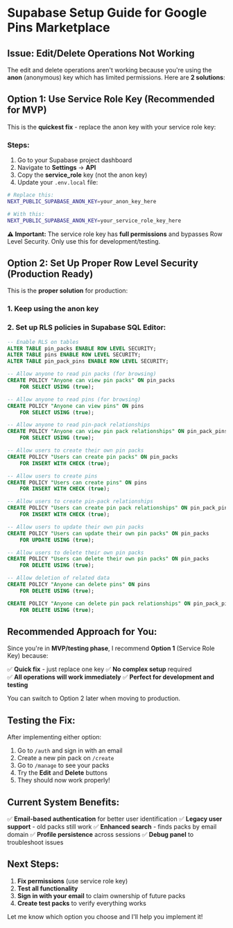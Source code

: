 # Supabase Setup Guide for Google Pins Marketplace

## Issue: Edit/Delete Operations Not Working

The edit and delete operations aren't working because you're using the **anon** (anonymous) key which has limited permissions. Here are **2 solutions**:

## **Option 1: Use Service Role Key (Recommended for MVP)**

This is the **quickest fix** - replace the anon key with your service role key:

### Steps:
1. Go to your Supabase project dashboard
2. Navigate to **Settings** → **API** 
3. Copy the **service_role** key (not the anon key)
4. Update your `.env.local` file:

```bash
# Replace this:
NEXT_PUBLIC_SUPABASE_ANON_KEY=your_anon_key_here

# With this:
NEXT_PUBLIC_SUPABASE_ANON_KEY=your_service_role_key_here
```

**⚠️ Important:** The service role key has **full permissions** and bypasses Row Level Security. Only use this for development/testing.

## **Option 2: Set Up Proper Row Level Security (Production Ready)**

This is the **proper solution** for production:

### 1. Keep using the anon key
### 2. Set up RLS policies in Supabase SQL Editor:

```sql
-- Enable RLS on tables
ALTER TABLE pin_packs ENABLE ROW LEVEL SECURITY;
ALTER TABLE pins ENABLE ROW LEVEL SECURITY;
ALTER TABLE pin_pack_pins ENABLE ROW LEVEL SECURITY;

-- Allow anyone to read pin packs (for browsing)
CREATE POLICY "Anyone can view pin packs" ON pin_packs
    FOR SELECT USING (true);

-- Allow anyone to read pins (for browsing)
CREATE POLICY "Anyone can view pins" ON pins
    FOR SELECT USING (true);

-- Allow anyone to read pin-pack relationships
CREATE POLICY "Anyone can view pin pack relationships" ON pin_pack_pins
    FOR SELECT USING (true);

-- Allow users to create their own pin packs
CREATE POLICY "Users can create pin packs" ON pin_packs
    FOR INSERT WITH CHECK (true);

-- Allow users to create pins
CREATE POLICY "Users can create pins" ON pins
    FOR INSERT WITH CHECK (true);

-- Allow users to create pin-pack relationships
CREATE POLICY "Users can create pin pack relationships" ON pin_pack_pins
    FOR INSERT WITH CHECK (true);

-- Allow users to update their own pin packs
CREATE POLICY "Users can update their own pin packs" ON pin_packs
    FOR UPDATE USING (true);

-- Allow users to delete their own pin packs
CREATE POLICY "Users can delete their own pin packs" ON pin_packs
    FOR DELETE USING (true);

-- Allow deletion of related data
CREATE POLICY "Anyone can delete pins" ON pins
    FOR DELETE USING (true);

CREATE POLICY "Anyone can delete pin pack relationships" ON pin_pack_pins
    FOR DELETE USING (true);
```

## **Recommended Approach for You:**

Since you're in **MVP/testing phase**, I recommend **Option 1** (Service Role Key) because:

✅ **Quick fix** - just replace one key
✅ **No complex setup** required  
✅ **All operations will work immediately**
✅ **Perfect for development and testing**

You can switch to Option 2 later when moving to production.

## **Testing the Fix:**

After implementing either option:

1. Go to `/auth` and sign in with an email
2. Create a new pin pack on `/create`
3. Go to `/manage` to see your packs
4. Try the **Edit** and **Delete** buttons
5. They should now work properly!

## **Current System Benefits:**

✅ **Email-based authentication** for better user identification
✅ **Legacy user support** - old packs still work
✅ **Enhanced search** - finds packs by email domain
✅ **Profile persistence** across sessions
✅ **Debug panel** to troubleshoot issues

## **Next Steps:**

1. **Fix permissions** (use service role key)
2. **Test all functionality** 
3. **Sign in with your email** to claim ownership of future packs
4. **Create test packs** to verify everything works

Let me know which option you choose and I'll help you implement it! 